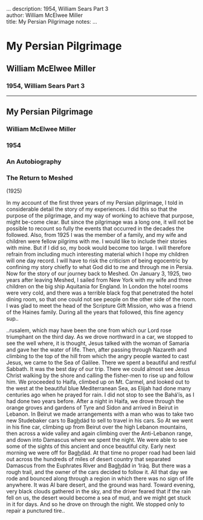 ...
description: 1954, William Sears Part 3  
author: William McElwee Miller  
title: My Persian Pilgrimage 
notes:
...


# My Persian Pilgrimage  
## William McElwee Miller  
### 1954, William Sears Part 3  

------




## My Persian Pilgrimage

### William McElwee Miller

### 1954

### An Autobiography

### The Return to Meshed
 
(1925)

In my account of the first three years of my Persian pilgrimage, I told in considerable detail the story of my experiences. I did this so that the purpose of the pilgrimage, and my way of working to achieve that purpose, might be-come clear. But since the pilgrimage was a long one, it will not be possible to recount so fully the events that occurred in the decades the followed. Also, from 1925 I was the member of a family, and my wife and children were fellow pilgrims with me. I would like to include their stories with mine. But if I did so, my book would become too large. I will therefore refrain from including much interesting material which I hope my children will one day record. I will have to risk the criticism of being egocentric by confining my story chiefly to what God did to me and through me in Persia. Now for the story of our journey back to Meshed. On January 3, 1925, two years after leaving Meshed, I sailed from New York with my wife and three children on the big ship Aquitania for England. In London the hotel rooms were very cold, and there was a terrible black fog that penetrated the hotel dining room, so that one could not see people on the other side of the room. I was glad to meet the head of the Scripture Gift Mission, who was a friend of the Haines family. During all the years that followed, this fine agency sup..  

..rusalem, which may have been the one from which our Lord rose triumphant on the third day. As we drove northward in a car, we stopped to see the well where, it is thought, Jesus talked with the woman of Samaria and gave her the water of life. Then, after passing through Nazareth and climbing to the top of the hill from which the angry people wanted to cast Jesus, we came to the Sea of Galilee. There we spent a beautiful and restful Sabbath. It was the best day of our trip. There we could almost see Jesus Christ walking by the shore and calling the fisher-men to rise up and follow him. We proceeded to Haifa, climbed up on Mt. Carmel, and looked out to the west at the beautiful blue Mediterranean Sea, as Elijah had done many centuries ago when he prayed for rain. I did not stop to see the Bahá’ís, as I had done two years before. After a night in Haifa, we drove through the orange groves and gardens of Tyre and Sidon and arrived in Beirut in Lebanon. In Beirut we made arrangements with a man who was to take two new Studebaker cars to Ba<u>gh</u>dád to sell to travel in his cars. So At we went in his fine car, climbing up from Beirut over the high Lebanon mountains, then across a wide valley and again climbing over the Anti-Lebanon range, and down into Damascus where we spent the night. We were able to see some of the sights of this ancient and once beautiful city. Early next morning we were off for Ba<u>gh</u>dád. At that time no proper road had been laid out across the hundreds of miles of desert country that separated Damascus from the Euphrates River and Ba<u>gh</u>dád in ‘Iráq. But there was a rough trail, and the owner of the cars decided to follow it. All that day we rode and bounced along through a region in which there was no sign of life anywhere. It was Al bare desert, and the ground was hard. Toward evening, very black clouds gathered in the sky, and the driver feared that if the rain fell on us, the desert would become a sea of mud, and we might get stuck in it for days. And so he drove on through the night. We stopped only to repair a punctured tire..